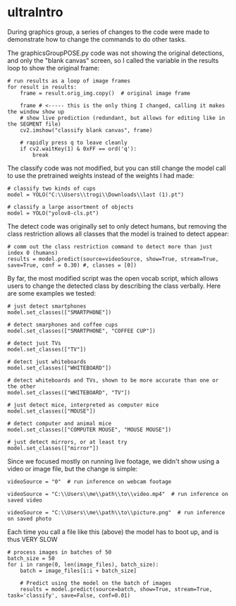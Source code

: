 # ultraIntro


During graphics group, a series of changes to the code were made to demonstrate how to change the commands to do other tasks. 

The graphicsGroupPOSE.py code was not showing the original detections, and only the "blank canvas" screen, so I called the variable in the results loop to show the original frame:
```{txt}
# run results as a loop of image frames
for result in results:
    frame = result.orig_img.copy()  # original image frame

    frame # <----- this is the only thing I changed, calling it makes the window show up
    # show live prediction (redundant, but allows for editing like in the SEGMENT file)
    cv2.imshow("classify blank canvas", frame)

    # rapidly press q to leave cleanly
    if cv2.waitKey(1) & 0xFF == ord('q'):
        break
```

The classify code was not modified, but you can still change the model call to use the pretrained weights instead of the weights I had made:
```{txt}
# classify two kinds of cups
model = YOLO("C:\\Users\\trogi\\Downloads\\last (1).pt")

# classify a large assortment of objects
model = YOLO("yolov8-cls.pt")
```

The detect code was originally set to only detect humans, but removing the class restriction allows all classes that the model is trained to detect appear:
```{txt}
# comm out the class restriction command to detect more than just index 0 (humans)
results = model.predict(source=videoSource, show=True, stream=True, save=True, conf = 0.30) #, classes = [0])
```

By far, the most modified script was the open vocab script, which allows users to change the detected class by describing the class verbally. Here are some examples we tested:

```{txt}
# just detect smartphones
model.set_classes(["SMARTPHONE"])

# detect smarphones and coffee cups
model.set_classes(["SMARTPHONE", "COFFEE CUP"])

# detect just TVs
model.set_classes(["TV"])

# detect just whiteboards
model.set_classes(["WHITEBOARD"])

# detect whiteboards and TVs, shown to be more accurate than one or the other
model.set_classes(["WHITEBOARD", "TV"])

# just detect mice, interpreted as computer mice
model.set_classes(["MOUSE"])

# detect computer and animal mice
model.set_classes(["COMPUTER MOUSE", "MOUSE MOUSE"])

# just detect mirrors, or at least try
model.set_classes(["mirror"])
```

Since we focused mostly on running live footage, we didn't show using a video or image file, but the change is simple:
```{txt}
videoSource = "0"  # run inference on webcam footage

videoSource = "C:\\Users\\me\\path\\to\\video.mp4"  # run inference on saved video

videoSource = "C:\\Users\\me\\path\\to\\picture.png"  # run inference on saved photo
```

Each time you call a file like this (above) the model has to boot up, and is thus VERY SLOW

```{txt}
# process images in batches of 50
batch_size = 50
for i in range(0, len(image_files), batch_size):
    batch = image_files[i:i + batch_size]
    
    # Predict using the model on the batch of images
    results = model.predict(source=batch, show=True, stream=True, task='classify', save=False, conf=0.01)
```
